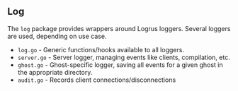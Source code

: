 ## Log 

The `log` package provides wrappers around Logrus loggers. Several loggers are used, depending on use case.

* `log.go`      - Generic functions/hooks available to all loggers.
* `server.go`   - Server logger, managing events like clients, compilation, etc.
* `ghost.go`    - Ghost-specific logger, saving all events for a given ghost in the appropriate directory.
* `audit.go`    - Records client connections/disconnections
